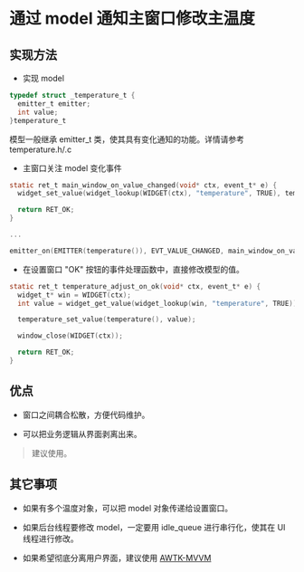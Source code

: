# 通过 model 通知主窗口修改主温度

## 实现方法

* 实现 model

```c
typedef struct _temperature_t {
  emitter_t emitter;
  int value;
}temperature_t
```

模型一般继承 emitter_t 类，使其具有变化通知的功能。详情请参考 temperature.h/.c

* 主窗口关注 model 变化事件

```c
static ret_t main_window_on_value_changed(void* ctx, event_t* e) {
  widget_set_value(widget_lookup(WIDGET(ctx), "temperature", TRUE), temperature()->value);

  return RET_OK;
}

...

emitter_on(EMITTER(temperature()), EVT_VALUE_CHANGED, main_window_on_value_changed, win);

```

* 在设置窗口 "OK" 按钮的事件处理函数中，直接修改模型的值。

```c
static ret_t temperature_adjust_on_ok(void* ctx, event_t* e) {
  widget_t* win = WIDGET(ctx);
  int value = widget_get_value(widget_lookup(win, "temperature", TRUE));

  temperature_set_value(temperature(), value);

  window_close(WIDGET(ctx));

  return RET_OK;
}
```

## 优点

* 窗口之间耦合松散，方便代码维护。

* 可以把业务逻辑从界面剥离出来。

> 建议使用。

## 其它事项

* 如果有多个温度对象，可以把 model 对象传递给设置窗口。

* 如果后台线程要修改 model，一定要用 idle\_queue 进行串行化，使其在 UI 线程进行修改。

* 如果希望彻底分离用户界面，建议使用 [AWTK-MVVM](https://github.com/zlgopen/awtk-mvvm)
